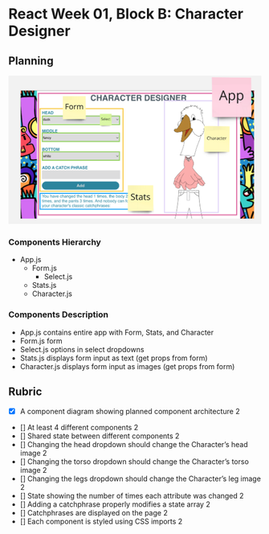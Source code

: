 # React Week 01, Block B: Character Designer

## Planning

![Wireframe](/public/wireframe.png)

### Components Hierarchy

- App.js
  - Form.js
    - Select.js
  - Stats.js
  - Character.js

### Components Description

- App.js contains entire app with Form, Stats, and Character
- Form.js form
- Select.js options in select dropdowns
- Stats.js displays form input as text (get props from form)
- Character.js displays form input as images (get props from form)

## Rubric

- [x] A component diagram showing planned component architecture 2
- [] At least 4 different components 2
- [] Shared state between different components 2
- [] Changing the head dropdown should change the Character’s head image 2
- [] Changing the torso dropdown should change the Character’s torso image 2
- [] Changing the legs dropdown should change the Character’s leg image 2
- [] State showing the number of times each attribute was changed 2
- [] Adding a catchphrase properly modifies a state array 2
- [] Catchphrases are displayed on the page 2
- [] Each component is styled using CSS imports 2
